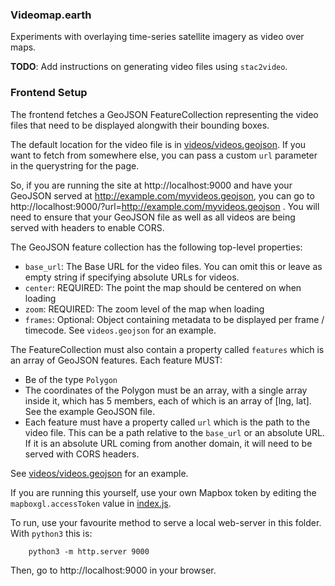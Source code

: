 ### Videomap.earth

Experiments with overlaying time-series satellite imagery as video over maps.

**TODO**: Add instructions on generating video files using `stac2video`.

### Frontend Setup

The frontend fetches a GeoJSON FeatureCollection representing the video files that need to be displayed alongwith their bounding boxes.

The default location for the video file is in [videos/videos.geojson](videos/videos.geojson). If you want to fetch from somewhere else, you can pass a custom `url` parameter in the querystring for the page.

So, if you are running the site at http://localhost:9000 and have your GeoJSON served at http://example.com/myvideos.geojson, you can go to http://localhost:9000/?url=http://example.com/myvideos.geojson . You will need to ensure that your GeoJSON file as well as all videos are being served with headers to enable CORS.

The GeoJSON feature collection has the following top-level properties:

 - `base_url`: The Base URL for the video files. You can omit this or leave as empty string if specifying absolute URLs for videos.
 - `center`: REQUIRED: The point the map should be centered on when loading
 - `zoom`: REQUIRED: The zoom level of the map when loading
 - `frames`: Optional: Object containing metadata to be displayed per frame / timecode. See `videos.geojson` for an example.

The FeatureCollection must also contain a property called `features` which is an array of GeoJSON features. Each feature MUST:

 - Be of the type `Polygon`
 - The coordinates of the Polygon must be an array, with a single array inside it, which has 5 members, each of which is an array of [lng, lat]. See the example GeoJSON file.
 - Each feature must have a property called `url` which is the path to the video file. This can be a path relative to the `base_url` or an absolute URL. If it is an absolute URL coming from another domain, it will need to be served with CORS headers.

See [videos/videos.geojson](videos/videos.geojson) for an example.

If you are running this yourself, use your own Mapbox token by editing the `mapboxgl.accessToken` value in [index.js](js/index.js).

To run, use your favourite method to serve a local web-server in this folder. With `python3` this is:

```
    python3 -m http.server 9000
```

Then, go to http://localhost:9000 in your browser.